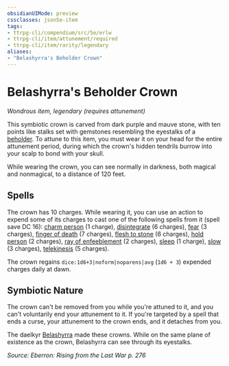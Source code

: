 ```yaml
---
obsidianUIMode: preview
cssclasses: json5e-item
tags:
- ttrpg-cli/compendium/src/5e/erlw
- ttrpg-cli/item/attunement/required
- ttrpg-cli/item/rarity/legendary
aliases: 
- "Belashyrra's Beholder Crown"
---
```

# Belashyrra's Beholder Crown
*Wondrous item, legendary (requires attunement)*  



This symbiotic crown is carved from dark purple and mauve stone, with ten points like stalks set with gemstones resembling the eyestalks of a [beholder](Інструменти%20ДМ/CLI/bestiary/aberration/beholder-xmm.md). To attune to this item, you must wear it on your head for the entire attunement period, during which the crown's hidden tendrils burrow into your scalp to bond with your skull.

While wearing the crown, you can see normally in darkness, both magical and nonmagical, to a distance of 120 feet.

## Spells

The crown has 10 charges. While wearing it, you can use an action to expend some of its charges to cast one of the following spells from it (spell save DC 16): [charm person](Інструменти%20ДМ/CLI/spells/charm-person-xphb.md) (1 charge), [disintegrate](Інструменти%20ДМ/CLI/spells/disintegrate-xphb.md) (6 charges), [fear](Інструменти%20ДМ/CLI/spells/fear-xphb.md) (3 charges), [finger of death](Інструменти%20ДМ/CLI/spells/finger-of-death-xphb.md) (7 charges), [flesh to stone](Інструменти%20ДМ/CLI/spells/flesh-to-stone-xphb.md) (6 charges), [hold person](Інструменти%20ДМ/CLI/spells/hold-person-xphb.md) (2 charges), [ray of enfeeblement](Інструменти%20ДМ/CLI/spells/ray-of-enfeeblement-xphb.md) (2 charges), [sleep](Інструменти%20ДМ/CLI/spells/sleep-xphb.md) (1 charge), [slow](Інструменти%20ДМ/CLI/spells/slow-xphb.md) (3 charges), [telekinesis](Інструменти%20ДМ/CLI/spells/telekinesis-xphb.md) (5 charges).

The crown regains `dice:1d6+3|noform|noparens|avg` (`1d6 + 3`) expended charges daily at dawn.

## Symbiotic Nature

The crown can't be removed from you while you're attuned to it, and you can't voluntarily end your attunement to it. If you're targeted by a spell that ends a curse, your attunement to the crown ends, and it detaches from you.

The daelkyr [Belashyrra](Інструменти%20ДМ/CLI/bestiary/npc/belashyrra-erlw.md) made these crowns. While on the same plane of existence as the crown, Belashyrra can see through its eyestalks.

*Source: Eberron: Rising from the Last War p. 276*